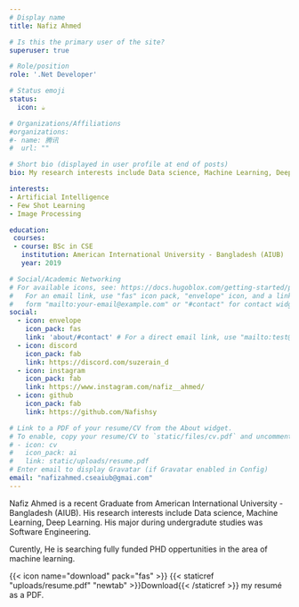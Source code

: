 ```yaml
---
# Display name
title: Nafiz Ahmed

# Is this the primary user of the site?
superuser: true

# Role/position
role: '.Net Developer'

# Status emoji
status:
  icon: ☕️

# Organizations/Affiliations
#organizations:
#- name: 腾讯
#  url: ""

# Short bio (displayed in user profile at end of posts)
bio: My research interests include Data science, Machine Learning, Deep Learning

interests:
- Artificial Intelligence
- Few Shot Learning
- Image Processing

education:
 courses:
 - course: BSc in CSE
   institution: American International University - Bangladesh (AIUB)
   year: 2019

# Social/Academic Networking
# For available icons, see: https://docs.hugoblox.com/getting-started/page-builder/#icons
#   For an email link, use "fas" icon pack, "envelope" icon, and a link in the
#   form "mailto:your-email@example.com" or "#contact" for contact widget.
social:
  - icon: envelope
    icon_pack: fas
    link: 'about/#contact' # For a direct email link, use "mailto:test@example.org".
  - icon: discord
    icon_pack: fab
    link: https://discord.com/suzerain_d
  - icon: instagram
    icon_pack: fab
    link: https://www.instagram.com/nafiz__ahmed/
  - icon: github
    icon_pack: fab
    link: https://github.com/Nafishsy

# Link to a PDF of your resume/CV from the About widget.
# To enable, copy your resume/CV to `static/files/cv.pdf` and uncomment the lines below.
# - icon: cv
#   icon_pack: ai
#   link: static/uploads/resume.pdf
# Enter email to display Gravatar (if Gravatar enabled in Config)
email: "nafizahmed.cseaiub@gmai.com"
---
```


Nafiz Ahmed is a recent Graduate from American International University - Bangladesh (AIUB). His research interests include Data science, Machine Learning, Deep Learning. His major during undergradute studies was Software Engineering.

Curently, He is searching fully funded PHD oppertunities in the area of machine learning.

{{< icon name="download" pack="fas" >}} {{< staticref "uploads/resume.pdf" "newtab" >}}Download{{< /staticref >}} my resumé as a PDF.
